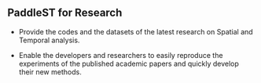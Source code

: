 ## PaddleST for Research

- Provide the codes and the datasets of the latest research on Spatial and Temporal analysis.

- Enable the developers and researchers to easily reproduce the experiments of the published academic papers and quickly develop their new methods.

